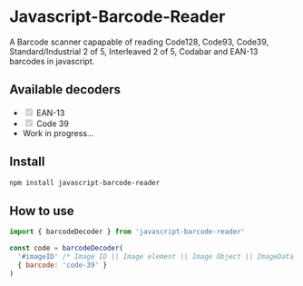 # Javascript-Barcode-Reader

A Barcode scanner capapable of reading Code128, Code93, Code39, Standard/Industrial 2 of 5, Interleaved 2 of 5, Codabar and EAN-13 barcodes in javascript.

## Available decoders

<ul>
<li><input type="checkbox" disabled checked> EAN-13</li>
<li><input type="checkbox" disabled checked> Code 39</li>
<li>Work in progress...</li>
</ul>

## Install

```bash
npm install javascript-barcode-reader
```

## How to use

```js
import { barcodeDecoder } from 'javascript-barcode-reader'

const code = barcodeDecoder(
  '#imageID' /* Image ID || Image element || Image Object || ImageData || Canvas */,
  { barcode: 'code-39' }
)
```
